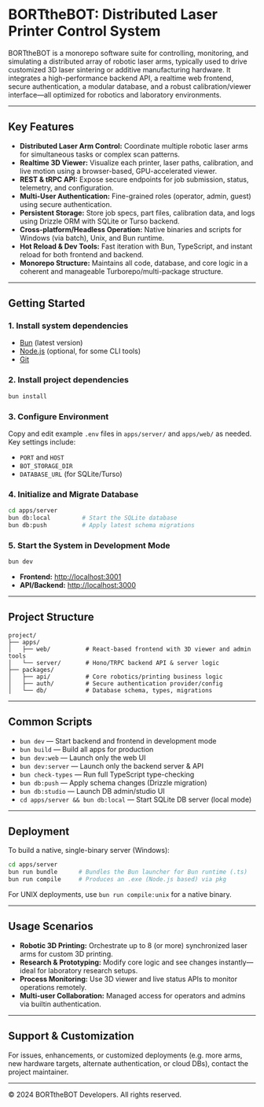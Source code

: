 # BORTtheBOT: Distributed Laser Printer Control System

BORTtheBOT is a monorepo software suite for controlling, monitoring, and simulating a distributed array of robotic laser arms, typically used to drive customized 3D laser sintering or additive manufacturing hardware. It integrates a high-performance backend API, a realtime web frontend, secure authentication, a modular database, and a robust calibration/viewer interface—all optimized for robotics and laboratory environments.

---

## Key Features

- **Distributed Laser Arm Control:** Coordinate multiple robotic laser arms for simultaneous tasks or complex scan patterns.
- **Realtime 3D Viewer:** Visualize each printer, laser paths, calibration, and live motion using a browser-based, GPU-accelerated viewer.
- **REST & tRPC API:** Expose secure endpoints for job submission, status, telemetry, and configuration.
- **Multi-User Authentication:** Fine-grained roles (operator, admin, guest) using secure authentication.
- **Persistent Storage:** Store job specs, part files, calibration data, and logs using Drizzle ORM with SQLite or Turso backend.
- **Cross-platform/Headless Operation:** Native binaries and scripts for Windows (via batch), Unix, and Bun runtime.
- **Hot Reload & Dev Tools:** Fast iteration with Bun, TypeScript, and instant reload for both frontend and backend.
- **Monorepo Structure:** Maintains all code, database, and core logic in a coherent and manageable Turborepo/multi-package structure.

---

## Getting Started

### 1. Install system dependencies

- [Bun](https://bun.sh/) (latest version)
- [Node.js](https://nodejs.org/) (optional, for some CLI tools)
- [Git](https://git-scm.com/)

### 2. Install project dependencies

```bash
bun install
```

### 3. Configure Environment

Copy and edit example `.env` files in `apps/server/` and `apps/web/` as needed. Key settings include:

- `PORT` and `HOST`
- `BOT_STORAGE_DIR`
- `DATABASE_URL` (for SQLite/Turso)

### 4. Initialize and Migrate Database

```bash
cd apps/server
bun db:local         # Start the SQLite database
bun db:push          # Apply latest schema migrations
```

### 5. Start the System in Development Mode

```bash
bun dev
```

- **Frontend:** [http://localhost:3001](http://localhost:3001)
- **API/Backend:** [http://localhost:3000](http://localhost:3000)

---

## Project Structure

```
project/
├── apps/
│   ├── web/          # React-based frontend with 3D viewer and admin tools
│   └── server/       # Hono/TRPC backend API & server logic
├── packages/
│   ├── api/          # Core robotics/printing business logic
│   ├── auth/         # Secure authentication provider/config
│   └── db/           # Database schema, types, migrations
```

---

## Common Scripts

- `bun dev`           — Start backend and frontend in development mode
- `bun build`         — Build all apps for production
- `bun dev:web`       — Launch only the web UI
- `bun dev:server`    — Launch only the backend server & API
- `bun check-types`   — Run full TypeScript type-checking
- `bun db:push`       — Apply schema changes (Drizzle migration)
- `bun db:studio`     — Launch DB admin/studio UI
- `cd apps/server && bun db:local` — Start SQLite DB server (local mode)

---

## Deployment

To build a native, single-binary server (Windows):

```bash
cd apps/server
bun run bundle      # Bundles the Bun launcher for Bun runtime (.ts)
bun run compile     # Produces an .exe (Node.js based) via pkg
```

For UNIX deployments, use `bun run compile:unix` for a native binary.

---

## Usage Scenarios

- **Robotic 3D Printing:** Orchestrate up to 8 (or more) synchronized laser arms for custom 3D printing.
- **Research & Prototyping:** Modify core logic and see changes instantly—ideal for laboratory research setups.
- **Process Monitoring:** Use 3D viewer and live status APIs to monitor operations remotely.
- **Multi-user Collaboration:** Managed access for operators and admins via builtin authentication.

---

## Support & Customization

For issues, enhancements, or customized deployments (e.g. more arms, new hardware targets, alternate authentication, or cloud DBs), contact the project maintainer.

---

© 2024 BORTtheBOT Developers. All rights reserved.
